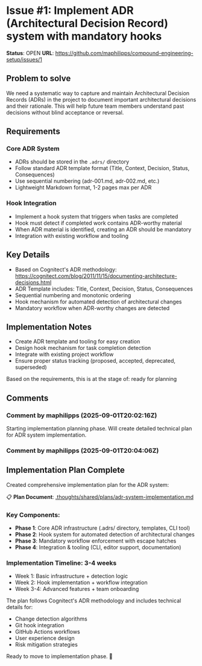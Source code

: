 # Issue #1: Implement ADR (Architectural Decision Record) system with mandatory hooks

**Status**: OPEN
**URL**: https://github.com/maphilipps/compound-engineering-setup/issues/1

## Problem to solve

We need a systematic way to capture and maintain Architectural Decision Records (ADRs) in the project to document important architectural decisions and their rationale. This will help future team members understand past decisions without blind acceptance or reversal.

## Requirements

### Core ADR System
- ADRs should be stored in the `.adrs/` directory
- Follow standard ADR template format (Title, Context, Decision, Status, Consequences)
- Use sequential numbering (adr-001.md, adr-002.md, etc.)
- Lightweight Markdown format, 1-2 pages max per ADR

### Hook Integration  
- Implement a hook system that triggers when tasks are completed
- Hook must detect if completed work contains ADR-worthy material
- When ADR material is identified, creating an ADR should be mandatory
- Integration with existing workflow and tooling

## Key Details
- Based on Cognitect's ADR methodology: https://cognitect.com/blog/2011/11/15/documenting-architecture-decisions.html
- ADR Template includes: Title, Context, Decision, Status, Consequences
- Sequential numbering and monotonic ordering
- Hook mechanism for automated detection of architectural changes
- Mandatory workflow when ADR-worthy changes are detected

## Implementation Notes
- Create ADR template and tooling for easy creation
- Design hook mechanism for task completion detection  
- Integrate with existing project workflow
- Ensure proper status tracking (proposed, accepted, deprecated, superseded)

Based on the requirements, this is at the stage of: ready for planning

## Comments

### Comment by maphilipps (2025-09-01T20:02:16Z)
Starting implementation planning phase. Will create detailed technical plan for ADR system implementation.

### Comment by maphilipps (2025-09-01T20:04:06Z)
## Implementation Plan Complete

Created comprehensive implementation plan for the ADR system:

📋 **Plan Document**: [.thoughts/shared/plans/adr-system-implementation.md](https://github.com/maphilipps/compound-engineering-setup/blob/main/.thoughts/shared/plans/adr-system-implementation.md)

### Key Components:
- **Phase 1**: Core ADR infrastructure (.adrs/ directory, templates, CLI tool)
- **Phase 2**: Hook system for automated detection of architectural changes  
- **Phase 3**: Mandatory workflow enforcement with escape hatches
- **Phase 4**: Integration & tooling (CLI, editor support, documentation)

### Implementation Timeline: 3-4 weeks
- Week 1: Basic infrastructure + detection logic
- Week 2: Hook implementation + workflow integration  
- Week 3-4: Advanced features + team onboarding

The plan follows Cognitect's ADR methodology and includes technical details for:
- Change detection algorithms
- Git hook integration
- GitHub Actions workflows
- User experience design
- Risk mitigation strategies

Ready to move to implementation phase. 🚀